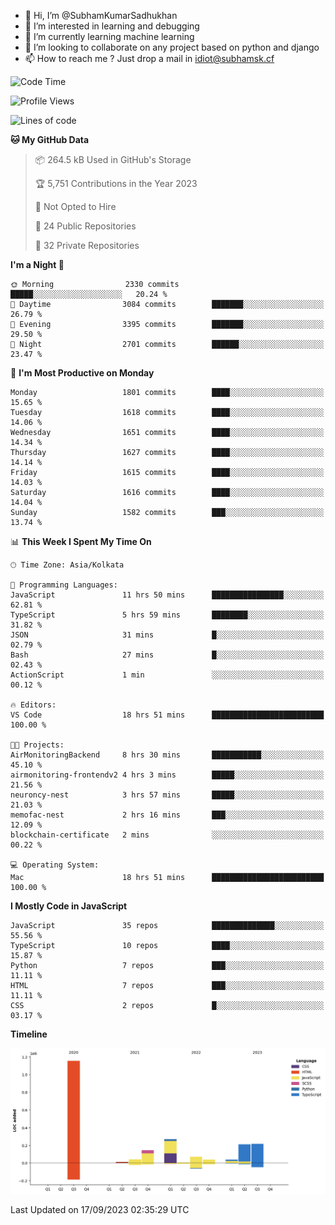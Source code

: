 - 👋 Hi, I’m @SubhamKumarSadhukhan
- 👀 I’m interested in learning and debugging
- 🌱 I’m currently learning machine learning
- 💞️ I’m looking to collaborate on any project based on python and django
- 📫 How to reach me ?
      Just drop a mail in idiot@subhamsk.cf

<!---
SubhamKumarSadhukhan/SubhamKumarSadhukhan is a ✨ special ✨ repository because its `README.md` (this file) appears on your GitHub profile.
You can click the Preview link to take a look at your changes.
--->


<!--START_SECTION:waka-->
![Code Time](http://img.shields.io/badge/Code%20Time-1%2C568%20hrs%2018%20mins-blue)

![Profile Views](http://img.shields.io/badge/Profile%20Views-11-blue)

![Lines of code](https://img.shields.io/badge/From%20Hello%20World%20I%27ve%20Written-2.2%20million%20lines%20of%20code-blue)

**🐱 My GitHub Data** 

> 📦 264.5 kB Used in GitHub's Storage 
 > 
> 🏆 5,751 Contributions in the Year 2023
 > 
> 🚫 Not Opted to Hire
 > 
> 📜 24 Public Repositories 
 > 
> 🔑 32 Private Repositories 
 > 
**I'm a Night 🦉** 

```text
🌞 Morning                2330 commits        █████░░░░░░░░░░░░░░░░░░░░   20.24 % 
🌆 Daytime                3084 commits        ███████░░░░░░░░░░░░░░░░░░   26.79 % 
🌃 Evening                3395 commits        ███████░░░░░░░░░░░░░░░░░░   29.50 % 
🌙 Night                  2701 commits        ██████░░░░░░░░░░░░░░░░░░░   23.47 % 
```
📅 **I'm Most Productive on Monday** 

```text
Monday                   1801 commits        ████░░░░░░░░░░░░░░░░░░░░░   15.65 % 
Tuesday                  1618 commits        ████░░░░░░░░░░░░░░░░░░░░░   14.06 % 
Wednesday                1651 commits        ████░░░░░░░░░░░░░░░░░░░░░   14.34 % 
Thursday                 1627 commits        ████░░░░░░░░░░░░░░░░░░░░░   14.14 % 
Friday                   1615 commits        ████░░░░░░░░░░░░░░░░░░░░░   14.03 % 
Saturday                 1616 commits        ████░░░░░░░░░░░░░░░░░░░░░   14.04 % 
Sunday                   1582 commits        ███░░░░░░░░░░░░░░░░░░░░░░   13.74 % 
```


📊 **This Week I Spent My Time On** 

```text
🕑︎ Time Zone: Asia/Kolkata

💬 Programming Languages: 
JavaScript               11 hrs 50 mins      ████████████████░░░░░░░░░   62.81 % 
TypeScript               5 hrs 59 mins       ████████░░░░░░░░░░░░░░░░░   31.82 % 
JSON                     31 mins             █░░░░░░░░░░░░░░░░░░░░░░░░   02.79 % 
Bash                     27 mins             █░░░░░░░░░░░░░░░░░░░░░░░░   02.43 % 
ActionScript             1 min               ░░░░░░░░░░░░░░░░░░░░░░░░░   00.12 % 

🔥 Editors: 
VS Code                  18 hrs 51 mins      █████████████████████████   100.00 % 

🐱‍💻 Projects: 
AirMonitoringBackend     8 hrs 30 mins       ███████████░░░░░░░░░░░░░░   45.10 % 
airmonitoring-frontendv2 4 hrs 3 mins        █████░░░░░░░░░░░░░░░░░░░░   21.56 % 
neuroncy-nest            3 hrs 57 mins       █████░░░░░░░░░░░░░░░░░░░░   21.03 % 
memofac-nest             2 hrs 16 mins       ███░░░░░░░░░░░░░░░░░░░░░░   12.09 % 
blockchain-certificate   2 mins              ░░░░░░░░░░░░░░░░░░░░░░░░░   00.22 % 

💻 Operating System: 
Mac                      18 hrs 51 mins      █████████████████████████   100.00 % 
```

**I Mostly Code in JavaScript** 

```text
JavaScript               35 repos            ██████████████░░░░░░░░░░░   55.56 % 
TypeScript               10 repos            ████░░░░░░░░░░░░░░░░░░░░░   15.87 % 
Python                   7 repos             ███░░░░░░░░░░░░░░░░░░░░░░   11.11 % 
HTML                     7 repos             ███░░░░░░░░░░░░░░░░░░░░░░   11.11 % 
CSS                      2 repos             █░░░░░░░░░░░░░░░░░░░░░░░░   03.17 % 
```



**Timeline**

![Lines of Code chart](https://raw.githubusercontent.com/SubhamKumarSadhukhan/SubhamKumarSadhukhan/main/assets/bar_graph.png)


 Last Updated on 17/09/2023 02:35:29 UTC
<!--END_SECTION:waka-->
